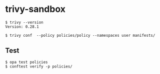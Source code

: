 # trivy-sandbox

```shell
$ trivy --version
Version: 0.28.1

$ trivy conf  --policy policies/policy --namespaces user manifests/
```

## Test

```shell
$ opa test policies
$ conftest verify -p policies/
```
